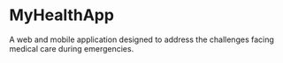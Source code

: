 # MyHealthApp
A web and mobile application designed to address the challenges facing medical care during emergencies.
